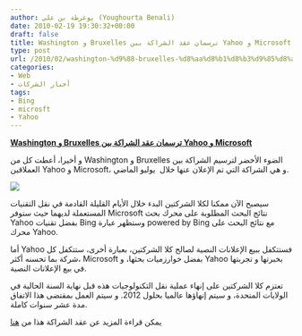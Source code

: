 ```yaml
---
author: يوغرطة بن علي (Youghourta Benali)
date: 2010-02-19 19:30:32+00:00
draft: false
title: Washington و Bruxelles ترسمان عقد الشراكة بين Yahoo و Microsoft
type: post
url: /2010/02/washington-%d9%88-bruxelles-%d8%aa%d8%b1%d8%b3%d9%85%d8%a7%d9%86-%d8%b9%d9%82%d8%af-%d8%a7%d9%84%d8%b4%d8%b1%d8%a7%d9%83%d8%a9-%d8%a8%d9%8a%d9%86-yahoo-%d9%88-microsoft/
categories:
- Web
- أخبار الشركات
tags:
- Bing
- microsft
- Yahoo
---
```


[**Washington و Bruxelles ترسمان عقد الشراكة بين Yahoo و Microsoft**](http://www.it-scoop.com/2010/02/washington-%d9%88-bruxelles-%d8%aa%d8%b1%d8%b3%d9%85%d8%a7%d9%86-%d8%b9%d9%82%d8%af-%d8%a7%d9%84%d8%b4%d8%b1%d8%a7%d9%83%d8%a9-%d8%a8%d9%8a%d9%86-yahoo-%d9%88-microsoft/)


و أخيرا، أعطت كل من Washington و Bruxelles الضوء الأخضر لترسيم الشراكة بين العملاقين Yahoo و Microsoft، و هي الشراكة التي تم الإعلان عنها خلال  يوليو الماضي.

[![](http://www.it-scoop.com/wp-content/uploads/2010/02/microsoft_yahoo_450.jpg)
](http://www.it-scoop.com/2010/02/washington-%d9%88-bruxelles-%d8%aa%d8%b1%d8%b3%d9%85%d8%a7%d9%86-%d8%b9%d9%82%d8%af-%d8%a7%d9%84%d8%b4%d8%b1%d8%a7%d9%83%d8%a9-%d8%a8%d9%8a%d9%86-yahoo-%d9%88-microsoft/)

سيصبح الآن ممكنا لكلا الشركتين البدء خلال الأيام القليلة القادمة في نقل التقنيات المستعملة لديهما حيث ستوفر Microsoft نتائج البحث المطلوبة على محرك بحث Yahoo بفضل تقنيات Bing وستظهر عبارة powered by Bing مع نتائج البحث على محرك Yahoo.

أما Yahoo فستتكفل ببيع الإعلانات النصية لصالح كلا الشركتين، بعبارة أخرى، ستتكفل كل شركة بما تحسنه أكثر، Microsoft بفضل خوارزميات بحثها، و Yahoo بخبرتها و تجربتها في بيع الإعلانات النصية.

تعتزم كلا الشركتين على إنهاء عملية نقل التكنولوجيات هذه قبل نهاية السنة الحالية في الولايات المتحدة، و سيتم إنهاؤها عالميا بحلول 2012. و سيتم العمل بمقتضى هذا الاتفاق مدة عشر سنوات كاملة.

يمكن قراءة المزيد عن عقد الشراكة هذا من [هنا](http://www.pcworld.com/article/189801/yahoomicrosoft_deal_makes_bing_better_doj_says.html)
